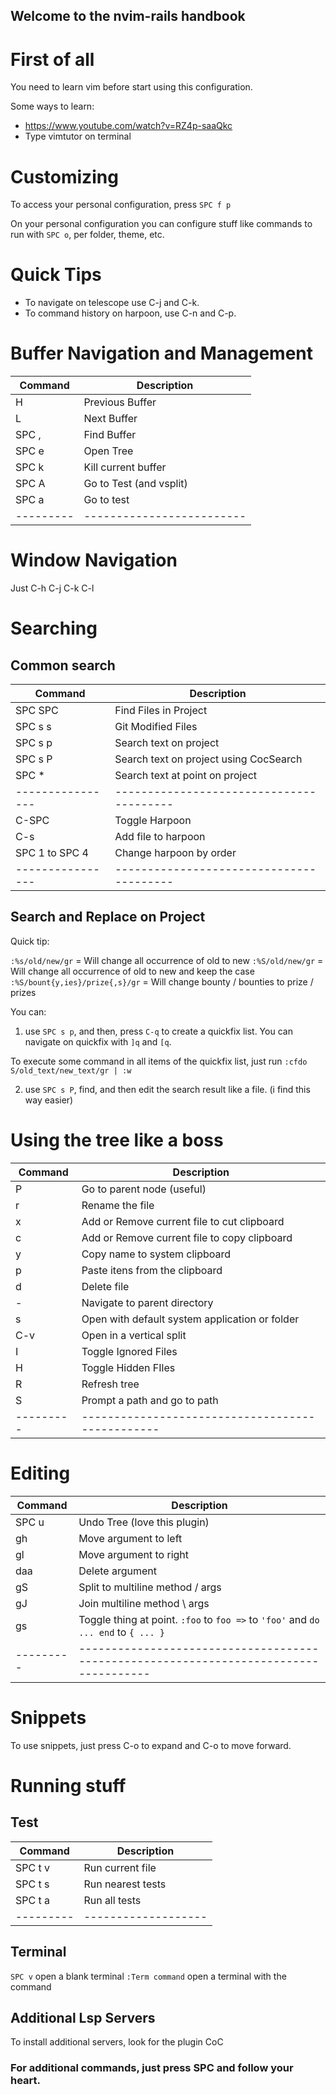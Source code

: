 ## Welcome to the nvim-rails handbook

# First of all

You need to learn vim before start using this configuration.

Some ways to learn:

- https://www.youtube.com/watch?v=RZ4p-saaQkc
- Type vimtutor on terminal

# Customizing

To access your personal configuration, press `SPC f p`

On your personal configuration you can configure stuff like commands to run with `SPC o`, per folder, theme, etc.

# Quick Tips

- To navigate on telescope use C-j and C-k.
- To command history on harpoon, use C-n and C-p.

# Buffer Navigation and Management

| Command | Description             |
|---------|-------------------------|
| H       | Previous Buffer         |
| L       | Next Buffer             |
| SPC ,   | Find Buffer             |
| SPC e   | Open Tree               |
| SPC k   | Kill current buffer     |
| SPC A   | Go to Test (and vsplit) |
| SPC a   | Go to test              |
|---------|-------------------------|

# Window Navigation

Just C-h C-j C-k C-l

# Searching

## Common search

| Command        | Description                            |
|----------------|----------------------------------------|
| SPC SPC        | Find Files in Project                  |
| SPC s s        | Git Modified Files                     |
| SPC s p        | Search text on project                 |
| SPC s P        | Search text on project using CocSearch |
| SPC *          | Search text at point on project        |
|----------------|----------------------------------------|
| C-SPC          | Toggle Harpoon                         |
| C-s            | Add file to harpoon                    |
| SPC 1 to SPC 4 | Change harpoon by order                |
|----------------|----------------------------------------|

## Search and Replace on Project

Quick tip:

`:%s/old/new/gr` = Will change all occurrence of old to new
`:%S/old/new/gr` = Will change all occurrence of old to new and keep the case
`:%S/bount{y,ies}/prize{,s}/gr` = Will change bounty / bounties to prize / prizes

You can:

1. use `SPC s p`, and then, press `C-q` to create a quickfix list.  You can navigate on quickfix with `]q` and `[q`.

To execute some command in all items of the quickfix list, just run `:cfdo S/old_text/new_text/gr | :w`

2. use `SPC s P`, find, and then edit the search result like a file. (i find this way easier)

# Using the tree like a boss

| Command | Description                                    |
|---------|------------------------------------------------|
| P       | Go to parent node (useful)                     |
| r       | Rename the file                                |
| x       | Add or Remove current file to cut clipboard    |
| c       | Add or Remove current file to copy clipboard   |
| y       | Copy name to system clipboard                  |
| p       | Paste itens from the clipboard                 |
| d       | Delete file                                    |
| -       | Navigate to parent directory                   |
| s       | Open with default system application or folder |
| C-v     | Open in a vertical split                       |
| I       | Toggle Ignored Files                           |
| H       | Toggle Hidden FIles                            |
| R       | Refresh tree                                   |
| S       | Prompt a path and go to path                   |
|---------|------------------------------------------------|

# Editing

| Command | Description                                                                         |
|---------|-------------------------------------------------------------------------------------|
| SPC u   | Undo Tree (love this plugin)                                                        |
| gh      | Move argument to left                                                               |
| gl      | Move argument to right                                                              |
| daa     | Delete argument                                                                     |
| gS      | Split to multiline method / args                                                    |
| gJ      | Join multiline method \ args                                                        |
| gs      | Toggle thing at point.  `:foo` to `foo =>` to `'foo'` and `do ... end` to `{ ... }` |
|---------|-------------------------------------------------------------------------------------|

# Snippets
To use snippets, just press C-o to expand and C-o to move forward.

# Running stuff

## Test

| Command | Description       |
|---------|-------------------|
| SPC t v | Run current file  |
| SPC t s | Run nearest tests |
| SPC t a | Run all tests     |
|---------|-------------------|

## Terminal

`SPC v` open a blank terminal
`:Term command` open a terminal with the command

## Additional Lsp Servers
To install additional servers, look for the plugin CoC

### For additional commands, just press SPC and follow your heart.
